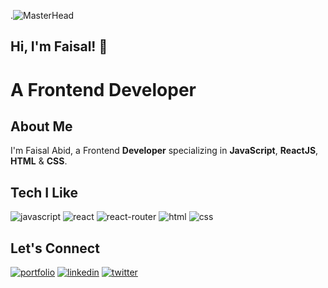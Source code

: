 .![MasterHead](https://user-images.githubusercontent.com/74038190/212750147-854a394f-fee9-4080-9770-78a4b7ece53f.gif)

## Hi, I'm Faisal! 👋
# A Frontend Developer

## About Me

I'm Faisal Abid, a Frontend **Developer** specializing in **JavaScript**, **ReactJS**, **HTML** & **CSS**.

## Tech I Like

![javascript](https://img.shields.io/badge/JavaScript-323330?style=for-the-badge&logo=javascript&logoColor=F7DF1E)
![react](https://img.shields.io/badge/React_Js-339933?style=for-the-badge&logo=react&logoColor=61DAFB)
![react-router](https://img.shields.io/badge/React_Router-CA4245?style=for-the-badge&logo=react-router&logoColor=white)
![html](https://img.shields.io/badge/HTML5-E34F26?style=for-the-badge&logo=html5&logoColor=white)
![css](https://img.shields.io/badge/CSS3-1572B6?style=for-the-badge&logo=css3&logoColor=white)

## Let's Connect
[![portfolio](https://img.shields.io/badge/my_portfolio-000?style=for-the-badge&logo=ko-fi&logoColor=white)](https://faesal.in/)
[![linkedin](https://img.shields.io/badge/linkedin-0A66C2?style=for-the-badge&logo=linkedin&logoColor=white)](https://www.linkedin.com/in/faesalabid/)
[![twitter](https://img.shields.io/badge/twitter-1DA1F2?style=for-the-badge&logo=twitter&logoColor=white)](https://twitter.com/faesalabid)

